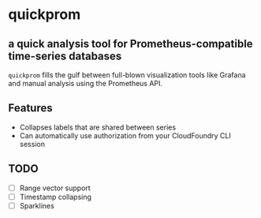 # quickprom
## a quick analysis tool for Prometheus-compatible time-series databases

`quickprom` fills the gulf between full-blown visualization tools like Grafana and manual analysis
using the Prometheus API.

## Features

- Collapses labels that are shared between series
- Can automatically use authorization from your CloudFoundry CLI session

## TODO

- [ ] Range vector support
- [ ] Timestamp collapsing
- [ ] Sparklines
